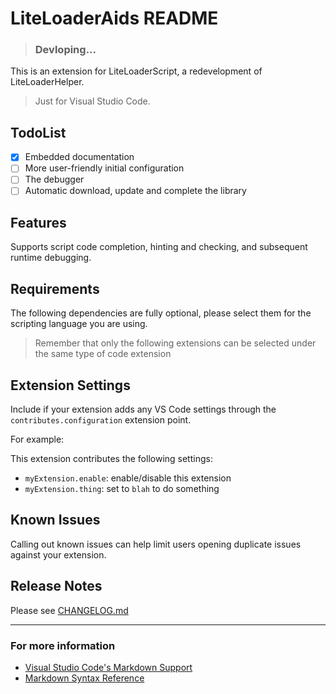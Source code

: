 # LiteLoaderAids README

> ### Devloping...

This is an extension for LiteLoaderScript, a redevelopment of LiteLoaderHelper.

> Just for Visual Studio Code.

## TodoList

- [x] Embedded documentation
- [ ] More user-friendly initial configuration
- [ ] The debugger
- [ ] Automatic download, update and complete the library

## Features

Supports script code completion, hinting and checking, and subsequent runtime debugging.

## Requirements

The following dependencies are fully optional, please select them for the scripting language you are using.

> Remember that only the following extensions can be selected under the same type of code extension

## Extension Settings

Include if your extension adds any VS Code settings through the `contributes.configuration` extension point.

For example:

This extension contributes the following settings:

- `myExtension.enable`: enable/disable this extension
- `myExtension.thing`: set to `blah` to do something

## Known Issues

Calling out known issues can help limit users opening duplicate issues against your extension.

## Release Notes

Please see [CHANGELOG.md](CHANGELOG.md)

---

### For more information

- [Visual Studio Code's Markdown Support](http://code.visualstudio.com/docs/languages/markdown)
- [Markdown Syntax Reference](https://help.github.com/articles/markdown-basics/)
